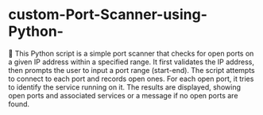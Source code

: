 # custom-Port-Scanner-using-Python-

🌟 This Python script is a simple port scanner that checks for open ports on a given IP address within a specified range. It first validates the IP address, then prompts the user to input a port range (start-end). The script attempts to connect to each port and records open ones. For each open port, it tries to identify the service running on it. The results are displayed, showing open ports and associated services or a message if no open ports are found.
